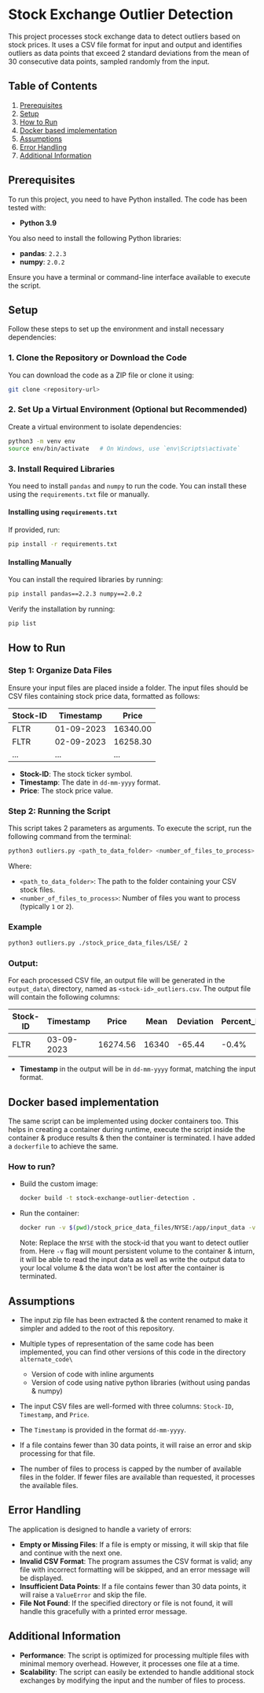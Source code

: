 # Stock Exchange Outlier Detection

This project processes stock exchange data to detect outliers based on stock prices. It uses a CSV file format for input and output and identifies outliers as data points that exceed 2 standard deviations from the mean of 30 consecutive data points, sampled randomly from the input.

## Table of Contents
1. [Prerequisites](#prerequisites)
2. [Setup](#setup)
3. [How to Run](#how-to-run)
4. [Docker based implementation](#docker-based-implementation)
5. [Assumptions](#assumptions)
6. [Error Handling](#error-handling)
7. [Additional Information](#additional-information)

## Prerequisites

To run this project, you need to have Python installed. The code has been tested with:
- **Python 3.9**

You also need to install the following Python libraries:
- **pandas**: `2.2.3`
- **numpy**: `2.0.2`

Ensure you have a terminal or command-line interface available to execute the script.

## Setup

Follow these steps to set up the environment and install necessary dependencies:

### 1. Clone the Repository or Download the Code
You can download the code as a ZIP file or clone it using:
```bash
git clone <repository-url>
```

### 2. Set Up a Virtual Environment (Optional but Recommended)

Create a virtual environment to isolate dependencies:
```bash
python3 -m venv env
source env/bin/activate   # On Windows, use `env\Scripts\activate`
```

### 3. Install Required Libraries
You need to install `pandas` and `numpy` to run the code. You can install these using the `requirements.txt` file or manually.

#### Installing using `requirements.txt`
If provided, run:
```bash
pip install -r requirements.txt
```

#### Installing Manually
You can install the required libraries by running:
```bash
pip install pandas==2.2.3 numpy==2.0.2
```

Verify the installation by running:
```bash
pip list
```

## How to Run

### Step 1: Organize Data Files

Ensure your input files are placed inside a folder. The input files should be CSV files containing stock price data, formatted as follows:

| Stock-ID | Timestamp    | Price    |
|----------|--------------|----------|
| FLTR     | 01-09-2023   | 16340.00 |
| FLTR     | 02-09-2023   | 16258.30 |
| ...      | ...          | ...      |

- **Stock-ID**: The stock ticker symbol.
- **Timestamp**: The date in `dd-mm-yyyy` format.
- **Price**: The stock price value.

### Step 2: Running the Script

This script takes 2 parameters as arguments. To execute the script, run the following command from the terminal:
```bash
python3 outliers.py <path_to_data_folder> <number_of_files_to_process>
```

Where:
- `<path_to_data_folder>`: The path to the folder containing your CSV stock files.
- `<number_of_files_to_process>`: Number of files you want to process (typically `1` or `2`).

### Example
```bash
python3 outliers.py ./stock_price_data_files/LSE/ 2
```

### Output:
For each processed CSV file, an output file will be generated in the `output_data\` directory, named as `<stock-id>_outliers.csv`. The output file will contain the following columns:

| Stock-ID | Timestamp    | Price    | Mean   | Deviation | Percent_Deviation | Threshold_Exceeded |
|----------|--------------|----------|--------|-----------|-------------------|--------------------|
| FLTR     | 03-09-2023   | 16274.56 | 16340  | -65.44    | -0.4%             | Below              |

- **Timestamp** in the output will be in `dd-mm-yyyy` format, matching the input format.


## Docker based implementation
The same script can be implemented using docker containers too. This helps in creating a container during runtime, execute the script inside the container & produce results & then the container is terminated.
I have added a `dockerfile` to achieve the same.

### How to run?
- Build the custom image:
  ```bash
  docker build -t stock-exchange-outlier-detection .
  ```
- Run the container:
  ```bash
  docker run -v $(pwd)/stock_price_data_files/NYSE:/app/input_data -v $(pwd)/output_data:/app/output_data stock-exchange-outlier-detection 
  ```
  Note: Replace the `NYSE` with the stock-id that you want to detect outlier from. Here `-v` flag will mount persistent volume to the container & inturn, it will be able to read the input data as well as write the output data to your local volume & the data won't be lost after the container is terminated.


## Assumptions

- The input zip file has been extracted & the content renamed to make it simpler and added to the root of this repository.
- Multiple types of representation of the same code has been implemented, you can find other versions of this code in the directory `alternate_code\`
  - Version of code with inline arguments
  - Version of code using native python libraries (without using pandas & numpy)
 
- The input CSV files are well-formed with three columns: `Stock-ID`, `Timestamp`, and `Price`.
- The `Timestamp` is provided in the format `dd-mm-yyyy`.
- If a file contains fewer than 30 data points, it will raise an error and skip processing for that file.
- The number of files to process is capped by the number of available files in the folder. If fewer files are available than requested, it processes the available files.

## Error Handling

The application is designed to handle a variety of errors:
- **Empty or Missing Files**: If a file is empty or missing, it will skip that file and continue with the next one.
- **Invalid CSV Format**: The program assumes the CSV format is valid; any file with incorrect formatting will be skipped, and an error message will be displayed.
- **Insufficient Data Points**: If a file contains fewer than 30 data points, it will raise a `ValueError` and skip the file.
- **File Not Found**: If the specified directory or file is not found, it will handle this gracefully with a printed error message.

## Additional Information

- **Performance**: The script is optimized for processing multiple files with minimal memory overhead. However, it processes one file at a time.
- **Scalability**: The script can easily be extended to handle additional stock exchanges by modifying the input and the number of files to process.
